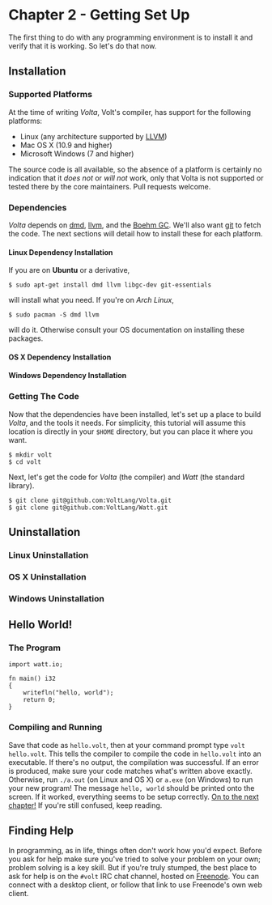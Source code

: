 # Chapter 2 - Getting Set Up

The first thing to do with any programming environment is to install it and verify that it is working. So let's do that now.

## Installation

### Supported Platforms

At the time of writing *Volta*, Volt's compiler, has support for the following platforms:

* Linux (any architecture supported by [LLVM](http://llvm.org))
* Mac OS X (10.9 and higher)
* Microsoft Windows (7 and higher)

The source code is all available, so the absence of a platform is certainly no indication that it *does not* or *will not* work, only that Volta is not supported or tested there by the core maintainers. Pull requests welcome.

### Dependencies

*Volta* depends on [dmd](dlang.org), [llvm](llvm.org), and the [Boehm GC](http://www.hboehm.info/gc/). We'll also want [git](git-scm.com) to fetch the code. The next sections will detail how to install these for each platform.

#### Linux Dependency Installation

If you are on **Ubuntu** or a derivative,

	$ sudo apt-get install dmd llvm libgc-dev git-essentials

will install what you need. If you're on *Arch Linux*,

	$ sudo pacman -S dmd llvm

will do it. Otherwise consult your OS documentation on installing these packages.

#### OS X Dependency Installation

#### Windows Dependency Installation

### Getting The Code

Now that the dependencies have been installed, let's set up a place to build *Volta*, and the tools it needs. For simplicity, this tutorial will assume this location is directly in your `$HOME` directory, but you can place it where you want.

	$ mkdir volt
	$ cd volt

Next, let's get the code for *Volta* (the compiler) and *Watt* (the standard library).

	$ git clone git@github.com:VoltLang/Volta.git
	$ git clone git@github.com:VoltLang/Watt.git

## Uninstallation

### Linux Uninstallation

### OS X Uninstallation

### Windows Uninstallation

## Hello World!

### The Program

	import watt.io;
	
	fn main() i32
	{
		writefln("hello, world");
		return 0;
	}

### Compiling and Running

Save that code as `hello.volt`, then at your command prompt type `volt hello.volt`. This tells the compiler to compile the code in `hello.volt` into an executable. If there's no output, the compilation was successful. If an error is produced, make sure your code matches what's written above exactly. Otherwise, run `./a.out` (on Linux and OS X) or `a.exe` (on Windows) to run your new program! The message `hello, world` should be printed onto the screen. If it worked, everything seems to be setup correctly. [On to the next chapter!](c3-steps.html) If you're still confused, keep reading.

## Finding Help

In programming, as in life, things often don't work how you'd expect. Before you ask for help make sure you've tried to solve your problem on your own; problem solving is a key skill. But if you're truly stumped, the best place to ask for help is on the `#volt` IRC chat channel, hosted on [Freenode](https://webchat.freenode.net/). You can connect with a desktop client, or follow that link to use Freenode's own web client. 
